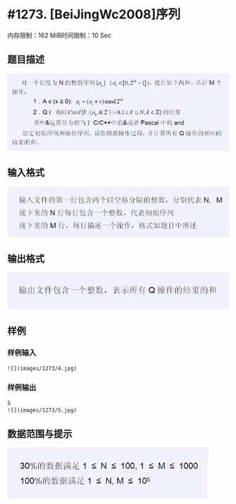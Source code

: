 # #1273. [BeiJingWc2008]序列

内存限制：162 MiB时间限制：10 Sec

## 题目描述

![](images/1273/1.jpg)

## 输入格式

![](images/1273/2.jpg)

## 输出格式

![](images/1273/3.jpg)

## 样例

### 样例输入

    
    ![](images/1273/4.jpg)
    

### 样例输出

    
    5
    ![](images/1273/5.jpg)
    

## 数据范围与提示

![](images/1273/6.jpg)
